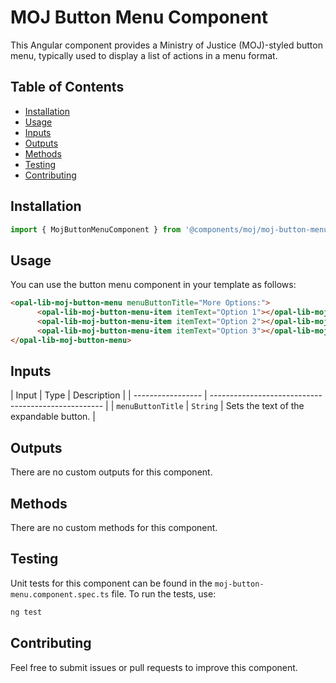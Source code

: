 # MOJ Button Menu Component

This Angular component provides a Ministry of Justice (MOJ)-styled button menu, typically used to display a list of actions in a menu format.

## Table of Contents

- [Installation](#installation)
- [Usage](#usage)
- [Inputs](#inputs)
- [Outputs](#outputs)
- [Methods](#methods)
- [Testing](#testing)
- [Contributing](#contributing)

## Installation

```typescript
import { MojButtonMenuComponent } from '@components/moj/moj-button-menu/moj-button-menu.component';
```

## Usage

You can use the button menu component in your template as follows:


```html
<opal-lib-moj-button-menu menuButtonTitle="More Options:">
      <opal-lib-moj-button-menu-item itemText="Option 1"></opal-lib-moj-button-menu-item>
      <opal-lib-moj-button-menu-item itemText="Option 2"></opal-lib-moj-button-menu-item>
      <opal-lib-moj-button-menu-item itemText="Option 3"></opal-lib-moj-button-menu-item>
</opal-lib-moj-button-menu>
```

## Inputs

| Input             | Type    | Description                               |
| ----------------- | --------------------------------------------------- |
| `menuButtonTitle` | `String` | Sets the text of the expandable button.  |

## Outputs

There are no custom outputs for this component.

## Methods

There are no custom methods for this component.

## Testing

Unit tests for this component can be found in the `moj-button-menu.component.spec.ts` file. To run the tests, use:

```bash
ng test
```

## Contributing

Feel free to submit issues or pull requests to improve this component.

